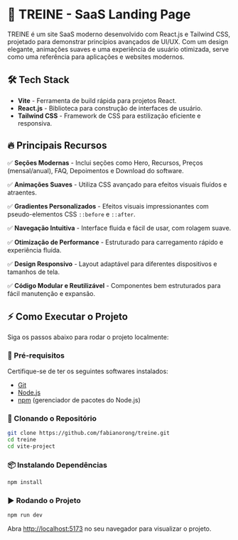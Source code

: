 # 🚀 TREINE - SaaS Landing Page

TREINE é um site SaaS moderno desenvolvido com React.js e Tailwind CSS, projetado para demonstrar princípios avançados de UI/UX. Com um design elegante, animações suaves e uma experiência de usuário otimizada, serve como uma referência para aplicações e websites modernos.

## 🛠️ Tech Stack
- **Vite** - Ferramenta de build rápida para projetos React.
- **React.js** - Biblioteca para construção de interfaces de usuário.
- **Tailwind CSS** - Framework de CSS para estilização eficiente e responsiva.

## 🔥 Principais Recursos
✅ **Seções Modernas** - Inclui seções como Hero, Recursos, Preços (mensal/anual), FAQ, Depoimentos e Download do software.

✅ **Animações Suaves** - Utiliza CSS avançado para efeitos visuais fluídos e atraentes.

✅ **Gradientes Personalizados** - Efeitos visuais impressionantes com pseudo-elementos CSS `::before` e `::after`.

✅ **Navegação Intuitiva** - Interface fluida e fácil de usar, com rolagem suave.

✅ **Otimização de Performance** - Estruturado para carregamento rápido e experiência fluída.

✅ **Design Responsivo** - Layout adaptável para diferentes dispositivos e tamanhos de tela.

✅ **Código Modular e Reutilizável** - Componentes bem estruturados para fácil manutenção e expansão.

## ⚡ Como Executar o Projeto

Siga os passos abaixo para rodar o projeto localmente:

### 📌 Pré-requisitos
Certifique-se de ter os seguintes softwares instalados:
- [Git](https://git-scm.com/)
- [Node.js](https://nodejs.org/)
- [npm](https://www.npmjs.com/) (gerenciador de pacotes do Node.js)

### 📂 Clonando o Repositório
```sh
git clone https://github.com/fabianorong/treine.git
cd treine
cd vite-project
```

### 📦 Instalando Dependências
```sh
npm install
```

### ▶️ Rodando o Projeto
```sh
npm run dev
```
Abra [http://localhost:5173](http://localhost:5173) no seu navegador para visualizar o projeto.


